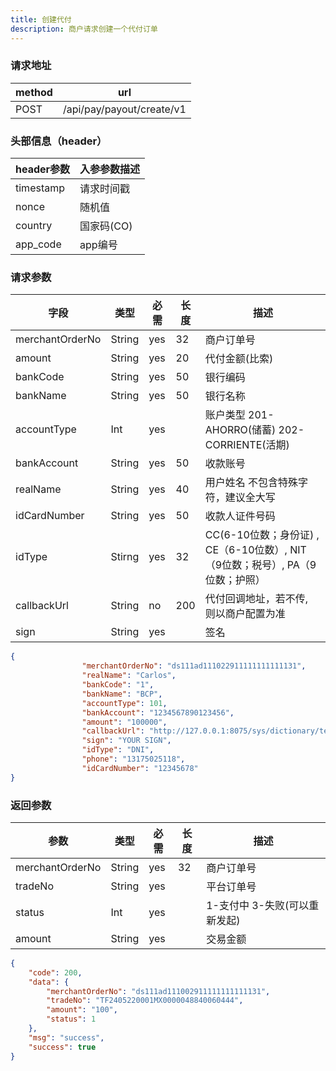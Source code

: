 ```yaml
---
title: 创建代付
description: 商户请求创建一个代付订单
---
```


### 请求地址

| method | url                       |
| ------ | ------------------------- |
| POST   | /api/pay/payout/create/v1 |

### 头部信息（header）

| header参数                  | 入参参数描述  |
|---------------------------|---------|
| timestamp                 | 请求时间戳   |
| nonce                     | 随机值     |
| country                   | 国家码(CO) |
| app_code                  | app编号   |

### 请求参数

| 字段            | 类型   | 必需  | 长度 | 描述                                                    |
| --------------- | ------ |-----|----|-------------------------------------------------------|
| merchantOrderNo | String | yes | 32 | 商户订单号                                                 |
| amount          | String | yes | 20 | 代付金额(比索)                                              |
| bankCode        | String | yes | 50 | 银行编码                                                  |
| bankName        | String | yes | 50 | 银行名称                                                  |
| accountType     | Int    | yes |    | 账户类型 201-AHORRO(储蓄) 202-CORRIENTE(活期)                 |
| bankAccount     | String | yes | 50 | 收款账号                                                  |
| realName        | String | yes | 40 | 用户姓名 不包含特殊字符，建议全大写                                    |
| idCardNumber    | String | yes | 50 | 收款人证件号码                                               |
| idType          | Stirng | yes | 32 | CC(6-10位数；身份证) ,  CE（6-10位数）, NIT（9位数；税号）, PA（9位数；护照） |
| callbackUrl     | String | no  | 200 | 代付回调地址，若不传, 则以商户配置为准                                  |
| sign            | String | yes   |    | 签名                                                    |

```json title=请求示例
{
                "merchantOrderNo": "ds111ad111022911111111111131",
                "realName": "Carlos",
                "bankCode": "1",
                "bankName": "BCP",
                "accountType": 101,
                "bankAccount": "1234567890123456",
                "amount": "100000",
                "callbackUrl": "http://127.0.0.1:8075/sys/dictionary/test",
                "sign": "YOUR SIGN",
                "idType": "DNI",
                "phone": "13175025118",
                "idCardNumber": "12345678"
}
```

### 返回参数

| 参数            | 类型   | 必需 | 长度 | 描述                          |
| --------------- | ------ | ---- | ---- | ----------------------------- |
| merchantOrderNo | String | yes  | 32   | 商户订单号                    |
| tradeNo         | String | yes  |      | 平台订单号                    |
| status          | Int | yes  |      | 1-支付中 3-失败(可以重新发起) |
| amount          | String | yes  |      | 交易金额                      |

```json title=返回示例
{
    "code": 200,
    "data": {
        "merchantOrderNo": "ds111ad111002911111111111131",
        "tradeNo": "TF2405220001MX0000048840060444",
        "amount": "100",
        "status": 1
    },
    "msg": "success",
    "success": true
}
```
